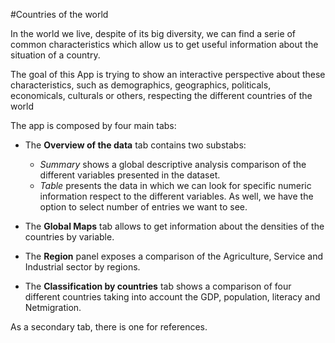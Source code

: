 #Countries of the world

In the world we live, despite of its big diversity, we can find a serie of common characteristics which allow us to get useful information about the situation of a country.

The goal of this App is trying to show an interactive perspective about these characteristics, such as demographics, geographics, politicals, economicals, culturals or others, respecting the different countries of the world

The app is composed by four main tabs:

* The **Overview of the data** tab contains two substabs:

    + *Summary* shows a global descriptive analysis comparison of the different variables presented in the dataset.
    + *Table* presents the data in which we can look for specific numeric information respect to the different variables. As well, we have the option to select number of entries we want to see. 

* The **Global Maps** tab allows to get information about the densities of the countries by variable.

* The **Region** panel exposes a comparison of the Agriculture, Service and Industrial sector  by regions. 

* The **Classification by countries** tab shows a comparison of four different countries taking into account the GDP, population, literacy and Netmigration. 

As a secondary tab, there is one for references.
